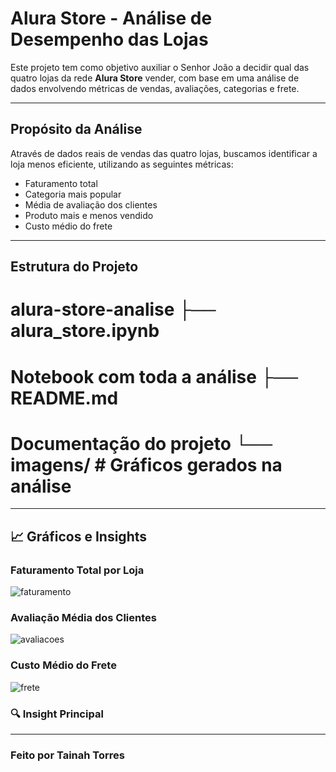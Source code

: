 #  Alura Store - Análise de Desempenho das Lojas

Este projeto tem como objetivo auxiliar o Senhor João a decidir qual das quatro lojas da rede **Alura Store** vender, com base em uma análise de dados envolvendo métricas de vendas, avaliações, categorias e frete.

---

## Propósito da Análise

Através de dados reais de vendas das quatro lojas, buscamos identificar a loja menos eficiente, utilizando as seguintes métricas:

- Faturamento total
- Categoria mais popular
- Média de avaliação dos clientes
- Produto mais e menos vendido
- Custo médio do frete

---

## Estrutura do Projeto
# alura-store-analise ├── alura_store.ipynb 
# Notebook com toda a análise ├── README.md 
# Documentação do projeto └── imagens/ # Gráficos gerados na análise


---

## 📈 Gráficos e Insights

### Faturamento Total por Loja
![faturamento](imagens/faturamento.png)

### Avaliação Média dos Clientes
![avaliacoes](imagens/avaliacoes.png)

### Custo Médio do Frete
![frete](imagens/frete.png)

### 🔍 Insight Principal


---

### Feito por Tainah Torres 
